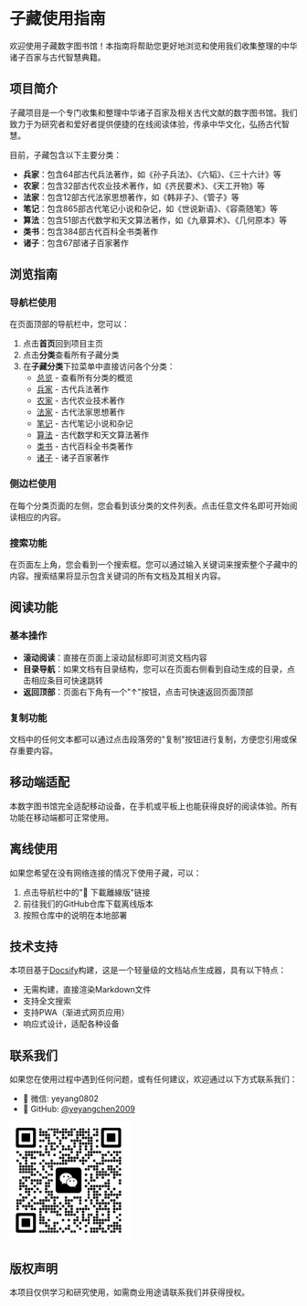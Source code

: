 # 子藏使用指南

欢迎使用子藏数字图书馆！本指南将帮助您更好地浏览和使用我们收集整理的中华诸子百家与古代智慧典籍。

## 项目简介

子藏项目是一个专门收集和整理中华诸子百家及相关古代文献的数字图书馆。我们致力于为研究者和爱好者提供便捷的在线阅读体验，传承中华文化，弘扬古代智慧。

目前，子藏包含以下主要分类：

- **兵家**：包含64部古代兵法著作，如《孙子兵法》、《六韬》、《三十六计》等
- **农家**：包含32部古代农业技术著作，如《齐民要术》、《天工开物》等
- **法家**：包含12部古代法家思想著作，如《韩非子》、《管子》等
- **笔记**：包含865部古代笔记小说和杂记，如《世说新语》、《容斋随笔》等
- **算法**：包含51部古代数学和天文算法著作，如《九章算术》、《几何原本》等
- **类书**：包含384部古代百科全书类著作
- **诸子**：包含67部诸子百家著作

## 浏览指南

### 导航栏使用

在页面顶部的导航栏中，您可以：

1. 点击**首页**回到项目主页
2. 点击**分类**查看所有子藏分类
3. 在**子藏分类**下拉菜单中直接访问各个分类：
   - [总览](/子藏/) - 查看所有分类的概览
   - [兵家](/子藏/兵家/) - 古代兵法著作
   - [农家](/子藏/农家/) - 古代农业技术著作
   - [法家](/子藏/法家/) - 古代法家思想著作
   - [笔记](/子藏/笔记/) - 古代笔记小说和杂记
   - [算法](/子藏/算法/) - 古代数学和天文算法著作
   - [类书](/子藏/类书/) - 古代百科全书类著作
   - [诸子](/子藏/诸子/) - 诸子百家著作

### 侧边栏使用

在每个分类页面的左侧，您会看到该分类的文件列表。点击任意文件名即可开始阅读相应的内容。

### 搜索功能

在页面左上角，您会看到一个搜索框。您可以通过输入关键词来搜索整个子藏中的内容。搜索结果将显示包含关键词的所有文档及其相关内容。

## 阅读功能

### 基本操作

- **滚动阅读**：直接在页面上滚动鼠标即可浏览文档内容
- **目录导航**：如果文档有目录结构，您可以在页面右侧看到自动生成的目录，点击相应条目可快速跳转
- **返回顶部**：页面右下角有一个"↑"按钮，点击可快速返回页面顶部

### 复制功能

文档中的任何文本都可以通过点击段落旁的"复制"按钮进行复制，方便您引用或保存重要内容。

## 移动端适配

本数字图书馆完全适配移动设备，在手机或平板上也能获得良好的阅读体验。所有功能在移动端都可正常使用。

## 离线使用

如果您希望在没有网络连接的情况下使用子藏，可以：

1. 点击导航栏中的"💾 下載離線版"链接
2. 前往我们的GitHub仓库下载离线版本
3. 按照仓库中的说明在本地部署

## 技术支持

本项目基于[Docsify](https://docsify.js.org/)构建，这是一个轻量级的文档站点生成器，具有以下特点：

- 无需构建，直接渲染Markdown文件
- 支持全文搜索
- 支持PWA（渐进式网页应用）
- 响应式设计，适配各种设备

## 联系我们

如果您在使用过程中遇到任何问题，或有任何建议，欢迎通过以下方式联系我们：

- 📧 微信: yeyang0802
- 🐙 GitHub: [@yeyangchen2009](https://github.com/yeyangchen2009)

![](/_media/lxfs.jpg)

## 版权声明

本项目仅供学习和研究使用，如需商业用途请联系我们并获得授权。